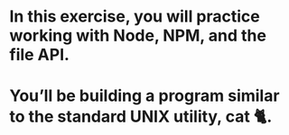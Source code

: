 # In this exercise, you will practice working with Node, NPM, and the file API.

# You’ll be building a program similar to the standard UNIX utility, cat 🐈.
